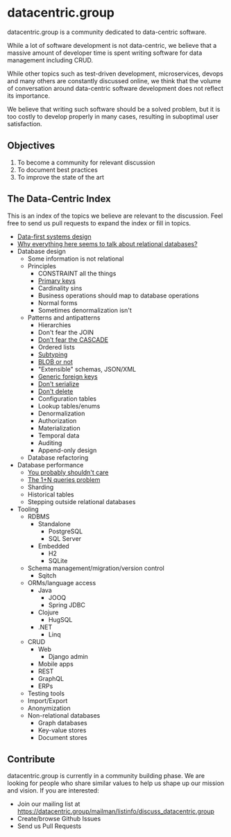 # datacentric.group

datacentric.group is a community dedicated to data-centric software.

While a lot of software development is not data-centric, we believe that a massive amount of developer time is spent writing software for data management including CRUD.

While other topics such as test-driven development, microservices, devops and many others are constantly discussed online, we think that the volume of conversation around data-centric software development does not reflect its importance.

We believe that writing such software should be a solved problem, but it is too costly to develop properly in many cases, resulting in suboptimal user satisfaction.

## Objectives

1. To become a community for relevant discussion
1. To document best practices
1. To improve the state of the art

## The Data-Centric Index

This is an index of the topics we believe are relevant to the discussion. Feel free to send us pull requests to expand the index or fill in topics.

* [Data-first systems design](data_first_systems_design.md)
* [Why everything here seems to talk about relational databases?](why_everything_is_relational.md)
* Database design
  * Some information is not relational
  * Principles
    * CONSTRAINT all the things
    * [Primary keys](database_design/principles/primary_keys.md)
    * Cardinality sins
    * Business operations should map to database operations
    * Normal forms
    * Sometimes denormalization isn't
  * Patterns and antipatterns
    * Hierarchies
    * Don't fear the JOIN
    * [Don't fear the CASCADE](database_design/patterns_antipatterns/dont_fear_the_cascade.md)
    * Ordered lists
    * [Subtyping](database_design/patterns_antipatterns/subtyping.md)
    * [BLOB or not](database_design/patterns_antipatterns/blob_or_not.md)
    * "Extensible" schemas, JSON/XML
    * [Generic foreign keys](database_design/patterns_antipatterns/generic_foreign_keys.md)
    * [Don't serialize](database_design/patterns_antipatterns/dont_serialize.md)
    * [Don't delete](database_design/patterns_antipatterns/dont_delete.md)
    * Configuration tables
    * Lookup tables/enums
    * Denormalization
    * Authorization
    * Materialization
    * Temporal data
    * Auditing
    * Append-only design
  * Database refactoring
* Database performance
  * [You probably shouldn't care](performance/dont_care.md)
  * [The 1+N queries problem](performance/n_plus_one_queries.md)
  * Sharding
  * Historical tables
  * Stepping outside relational databases
* Tooling
  * RDBMS
    * Standalone
      * PostgreSQL
      * SQL Server
    * Embedded
      * H2
      * SQLite
  * Schema management/migration/version control
    * Sqitch
  * ORMs/language access
    * Java
      * JOOQ
      * Spring JDBC
    * Clojure
      * HugSQL
    * .NET
      * Linq
  * CRUD
    * Web
      * Django admin
    * Mobile apps
    * REST
    * GraphQL
    * ERPs
  * Testing tools
  * Import/Export
  * Anonymization
  * Non-relational databases
    * Graph databases
    * Key-value stores
    * Document stores

## Contribute

datacentric.group is currently in a community building phase. We are looking for people who share similar values to help us shape up our mission and vision. If you are interested:

* Join our mailing list at https://datacentric.group/mailman/listinfo/discuss_datacentric.group
* Create/browse Github Issues
* Send us Pull Requests
